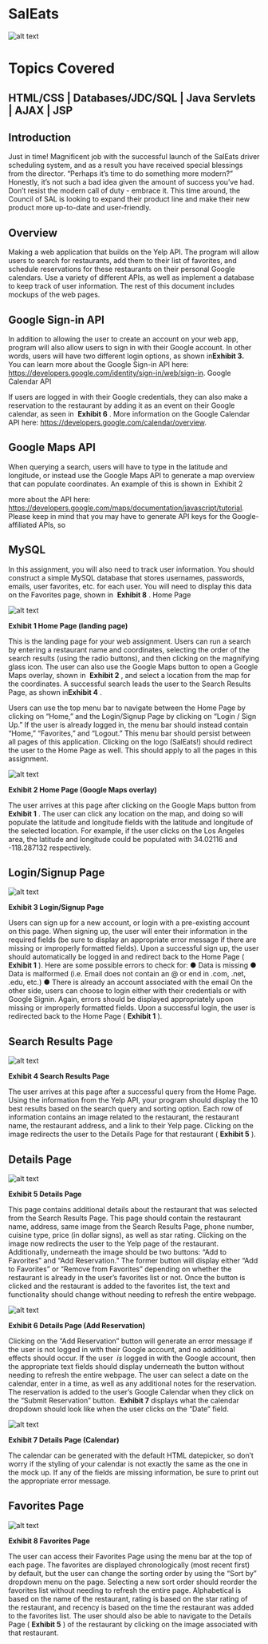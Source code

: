 
# SalEats

![alt text](https://github.com/hieu-ai/SalEats/blob/main/Ex1.png?raw=true)

# Topics Covered

## HTML/CSS | Databases/JDC/SQL | Java Servlets | AJAX | JSP

## Introduction


Just in time! Magnificent job with the successful launch of the SalEats driver scheduling
system, and as a result you have received special blessings from the director. “Perhaps it’s
time to do something more modern?” Honestly, it’s not such a bad idea given the amount of
success you’ve had. Don’t resist the modern call of duty - embrace it.
This time around, the Council of SAL is looking to expand their product line and make their
new product more up-to-date and user-friendly.


## Overview
Making a web application that builds on the Yelp API. The program will allow users to search for restaurants, add
them to their list of favorites, and schedule reservations for these restaurants on their
personal Google calendars. Use a variety of different APIs, as well
as implement a database to keep track of user information.
The rest of this document includes mockups of the web pages.


## Google Sign-in API
In addition to allowing the user to create an account on your web app, program will also
allow users to sign in with their Google account. In other words, users will have two different
login options, as shown in ​ **Exhibit 3.** ​ You can learn more about the Google Sign-in API here:
https://developers.google.com/identity/sign-in/web/sign-in​.
Google Calendar API


If users are logged in with their Google credentials, they can also make a reservation to the
restaurant by adding it as an event on their Google calendar, as seen in ​ **Exhibit 6** ​. More
information on the Google Calendar API here:
https://developers.google.com/calendar/overview​.


## Google Maps API
When querying a search, users will have to type in the latitude and longitude, or instead use
the Google Maps API to generate a map overview that can populate coordinates. An
example of this is shown in ​ Exhibit 2

more about the API here:
https://developers.google.com/maps/documentation/javascript/tutorial​.
Please keep in mind that you may have to generate API keys for the Google-affiliated APIs,
so​ 


## MySQL
In this assignment, you will also need to track user information. You should construct a
simple MySQL database that stores usernames, passwords, emails, user favorites, etc. for
each user. You will need to display this data on the Favorites page, shown in ​ **Exhibit 8** ​.
Home Page


![alt text](https://github.com/hieu-ai/SalEats/blob/main/Ex1.png?raw=true)


**Exhibit 1 Home Page (landing page)**


This is the landing page for your web assignment. Users can run a search by entering a
restaurant name and coordinates, selecting the order of the search results (using the radio
buttons), and then clicking on the magnifying glass icon. The user can also use the Google
Maps button to open a Google Maps overlay, shown in ​ **Exhibit 2** ​, and select a location from
the map for the coordinates. A successful search leads the user to the Search Results Page,
as shown in ​ **Exhibit 4** ​.


Users can use the top menu bar to navigate between the Home Page by clicking on “Home,”
and the Login/Signup Page by clicking on “Login / Sign Up.” If the user is already logged in,
the menu bar should instead contain “Home,” “Favorites,” and “Logout.” This menu bar
should persist between all pages of this application.
Clicking on the logo (SalEats!) should redirect the user to the Home Page as well. This
should apply to all the pages in this assignment.


![alt text](https://github.com/hieu-ai/SalEats/blob/main/Ex2.png?raw=true)

**Exhibit 2 Home Page (Google Maps overlay)**


The user arrives at this page after clicking on the Google Maps button from ​ **Exhibit 1** ​. The
user can click any location on the map, and doing so will populate the latitude and longitude
fields with the latitude and longitude of the selected location. For example, if the user clicks
on the Los Angeles area, the latitude and longitude could be populated with 34.02116 and
-118.287132 respectively.


## Login/Signup Page


![alt text](https://github.com/hieu-ai/SalEats/blob/main/Ex3.png?raw=true)


**Exhibit 3 Login/Signup Page**


Users can sign up for a new account, or login with a pre-existing account on this page.
When signing up, the user will enter their information in the required fields (be sure to
display an appropriate error message if there are missing or improperly formatted fields).
Upon a successful sign up, the user should automatically be logged in and redirect back to
the Home Page (​ **Exhibit 1** ​).
Here are some possible errors to check for:
● Data is missing
● Data is malformed (i.e. Email does not contain an @ or end in .com, .net, .edu, etc.)
● There is already an account associated with the email
On the other side, users can choose to login either with their credentials or with Google
Signin. Again, errors should be displayed appropriately upon missing or improperly
formatted fields. Upon a successful login, the user is redirected back to the Home Page
(​ **Exhibit 1** ​).


## Search Results Page

![alt text](https://github.com/hieu-ai/SalEats/blob/main/Ex4.png?raw=true)


**Exhibit 4 Search Results Page**


The user arrives at this page after a successful query from the Home Page. Using the
information from the Yelp API, your program should display the 10 best results based on the
search query and sorting option. Each row of information contains an image related to the
restaurant, the restaurant name, the restaurant address, and a link to their Yelp page.
Clicking on the image redirects the user to the Details Page for that restaurant (​ **Exhibit 5** ​).


## Details Page

![alt text](https://github.com/hieu-ai/SalEats/blob/main/Ex5.png?raw=true)


**Exhibit 5 Details Page**


This page contains additional details about the restaurant that was selected from the Search
Results Page. This page should contain the restaurant name, address, same image from the
Search Results Page, phone number, cuisine type, price (in dollar signs), as well as star
rating. Clicking on the image now redirects the user to the Yelp page of the restaurant.
Additionally, underneath the image should be two buttons: “Add to Favorites” and “Add
Reservation.” The former button will display either “Add to Favorites” or “Remove from
Favorites” depending on whether the restaurant is already in the user’s favorites list or not.
Once the button is clicked and the restaurant is added to the favorites list, the text and
functionality should change without needing to refresh the entire webpage.

![alt text](https://github.com/hieu-ai/SalEats/blob/main/Ex6.png?raw=true)


**Exhibit 6 Details Page (Add Reservation)**


Clicking on the “Add Reservation” button will generate an error message if the user is not
logged in with their Google account, and no additional effects should occur. If the user ​ _is_
logged in with the Google account, then the appropriate text fields should display
underneath the button without needing to refresh the entire webpage. The user can select a
date on the calendar, enter in a time, as well as any additional notes for the reservation. The
reservation is added to the user’s Google Calendar when they click on the “Submit
Reservation” button. ​ **Exhibit 7** ​displays what the calendar dropdown should look like when
the user clicks on the “Date” field.

![alt text](https://github.com/hieu-ai/SalEats/blob/main/Ex7.png?raw=true)


**Exhibit 7 Details Page (Calendar)**


The calendar can be generated with the default HTML datepicker, so don’t worry if the
styling of your calendar is not exactly the same as the one in the mock up. If any of the fields
are missing information, be sure to print out the appropriate error message.


## Favorites Page

![alt text](https://github.com/hieu-ai/SalEats/blob/main/Ex8.png?raw=true)


**Exhibit 8 Favorites Page**


The user can access their Favorites Page using the menu bar at the top of each page. The
favorites are displayed chronologically (most recent first) by default, but the user can change
the sorting order by using the “Sort by” dropdown menu on the page. Selecting a new sort
order should reorder the favorites list without needing to refresh the entire page.
Alphabetical is based on the name of the restaurant, rating is based on the star rating of the
restaurant, and recency is based on the time the restaurant was added to the favorites list.
The user should also be able to navigate to the Details Page (​ **Exhibit 5** ​) of the restaurant by
clicking on the image associated with that restaurant.




